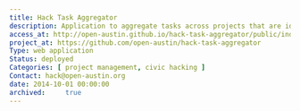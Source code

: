 ```yaml
---
title: Hack Task Aggregator
description: Application to aggregate tasks across projects that are identified for "hacking".
access_at: http://open-austin.github.io/hack-task-aggregator/public/index.html
project_at: https://github.com/open-austin/hack-task-aggregator
Type: web application
Status: deployed
Categories: [ project management, civic hacking ]
Contact: hack@open-austin.org
date: 2014-10-01 00:00:00
archived:     true
---
```

